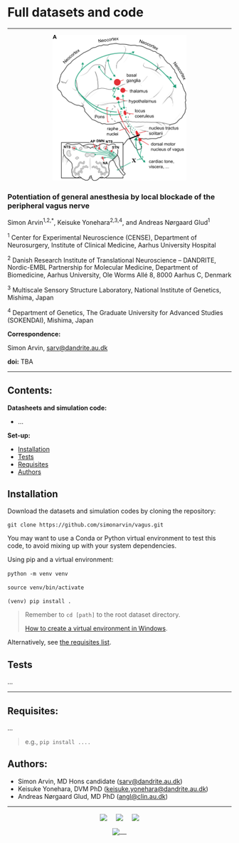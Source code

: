 # Full datasets and code
----
<p align="center">
  <img src="https://github.com/simonarvin/vagus/blob/main/misc/vagus_overview.svg" width=300/>
</p>

### Potentiation of general anesthesia by local blockade of the peripheral vagus nerve

Simon Arvin<sup>1,2,*</sup>, Keisuke Yonehara<sup>2,3,4</sup>, and Andreas Nørgaard Glud<sup>1</sup>

<sup>1</sup> Center for Experimental Neuroscience (CENSE), Department of Neurosurgery, Institute of Clinical Medicine, Aarhus University Hospital

<sup>2</sup> Danish Research Institute of Translational Neuroscience – DANDRITE, Nordic-EMBL Partnership for Molecular Medicine, Department of Biomedicine, Aarhus University, Ole Worms Allé 8, 8000 Aarhus C, Denmark

<sup>3</sup> Multiscale Sensory Structure Laboratory, National Institute of Genetics, Mishima, Japan

<sup>4</sup> Department of Genetics, The Graduate University for Advanced Studies (SOKENDAI), Mishima, Japan


**Correspondence:**

Simon Arvin, sarv@dandrite.au.dk

**doi:** TBA

----

## Contents:

**Datasheets and simulation code:**
- ...

**Set-up:**
- [Installation](#installation)
- [Tests](#tests)
- [Requisites](#requisites)
- [Authors](#authors)

## Installation

Download the datasets and simulation codes by cloning the repository:
```
git clone https://github.com/simonarvin/vagus.git
```

You may want to use a Conda or Python virtual environment to test this code, to avoid mixing up with your system dependencies.

Using pip and a virtual environment:

```python -m venv venv```

```source venv/bin/activate```

```(venv) pip install .```

> Remember to ```cd [path]``` to the root dataset directory.
> 
> [How to create a virtual environment in Windows](https://docs.python.org/3/library/venv.html).

Alternatively, see [the requisites list](#requisites).

## Tests

...

----

## Requisites:
...

> e.g., ```pip install ....```

## Authors:

- Simon Arvin, MD Hons candidate (sarv@dandrite.au.dk)
- Keisuke Yonehara, DVM PhD (keisuke.yonehara@dandrite.au.dk)
- Andreas Nørgaard Glud, MD PhD (angl@clin.au.dk)

----

<p align="center">
    <img src="https://github.com/simonarvin/eyeloop/blob/master/misc/imgs/aarhusuniversity.svg?raw=true" align="center" height="40">&nbsp;&nbsp;&nbsp;&nbsp;
    <img src="https://github.com/simonarvin/eyeloop/blob/master/misc/imgs/dandrite.svg?raw=true" align="center" height="40">&nbsp;&nbsp;&nbsp;&nbsp;
    <img src="https://github.com/simonarvin/connectivity_smallworld/blob/main/misc/CENSE.jpg" align="center" height="40">
</p>
<p align="center">
    <a href="http://www.yoneharalab.com">
    <img src="https://github.com/simonarvin/eyeloop/blob/master/misc/imgs/yoneharalab.svg?raw=true" align="center" height="18">&nbsp;&nbsp;&nbsp;&nbsp;
    </a>
    </p>
